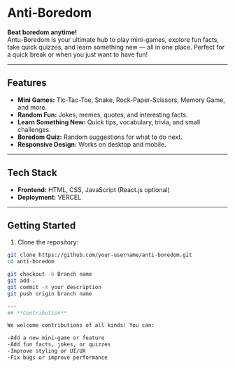 # Anti-Boredom

**Beat boredom anytime!**   
Antu-Boredom is your ultimate hub to play mini-games, explore fun facts, take quick quizzes, and learn something new — all in one place. Perfect for a quick break or when you just want to have fun!

---

## **Features**

- **Mini Games:** Tic-Tac-Toe, Snake, Rock-Paper-Scissors, Memory Game, and more.
- **Random Fun:** Jokes, memes, quotes, and interesting facts.
- **Learn Something New:** Quick tips, vocabulary, trivia, and small challenges.
- **Boredom Quiz:** Random suggestions for what to do next.
- **Responsive Design:** Works on desktop and mobile.

---

## **Tech Stack**

- **Frontend:** HTML, CSS, JavaScript (React.js optional)
- **Deployment:** VERCEL
---

## **Getting Started**

1. Clone the repository:  
```bash
git clone https://github.com/your-username/anti-boredom.git
cd anti-boredom

git checkout -b Branch name
git add .
git commit -m your description
git push origin branch name

---
## **Contribution**

We welcome contributions of all kinds! You can:

-Add a new mini-game or feature
-Add fun facts, jokes, or quizzes
-Improve styling or UI/UX
-Fix bugs or improve performance


